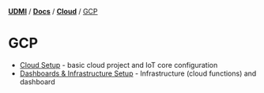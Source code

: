 [**UDMI**](../../../) / [**Docs**](../../) / [**Cloud**](../) / [GCP](./)

# GCP

-   [Cloud Setup](cloud_setup.md) - basic cloud project and IoT core configuration
-   [Dashboards & Infrastructure Setup](dashboard.md) - Infrastructure (cloud functions) 
    and dashboard